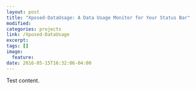 ```yaml
---
layout: post
title: "Xposed-DataUsage: A Data Usage Monitor for Your Status Bar"
modified:
categories: projects
link: /Xposed-DataUsage
excerpt:
tags: []
image:
  feature:
date: 2016-05-15T16:32:06-04:00
---
```


Test content.

